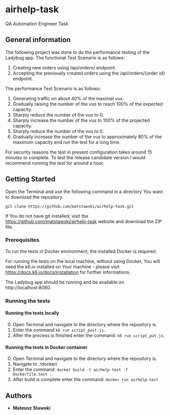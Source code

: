 # airhelp-task
QA Automation Engineer Task

## General information

The following project was done to do the performance testing of the Ladybug app.
The functional Test Scenario is as follows:
1. Creating new orders using /api/orders/ endpoint.
2. Accepting the previously created orders using the /api/orders/{order id} endpoint.

The performance Test Scenario is as follows:
1. Generating traffic on about 40% of the maximal vus.
2. Gradually raising the number of the vus to reach 100% of the expected capacity.
3. Sharply reduce the number of the vus to 0.
4. Sharply increase the number of the vus to 100% of the projected capacity.
5. Sharply reduce the number of the vus to 0.
6. Gradually increase the number of the vus to approximately 80% of the maximum capacity and run the test for a long time.

For security reasons the test in present configuration takes around 15 minutes to complete. To test the release candidate version I would recommend running the test for around a hour.

## Getting Started

Open the Terminal and use the following command in a directory You want to download the repository.
```
git clone https://github.com/matstawski/airhelp-task.git
```
If You do not have git installed, visit the https://github.com/matstawski/airhelp-task website and download the ZIP file.

### Prerequisites

To run the tests in Docker environment, the installed Docker is required.

For running the tests on the local machine, without using Docker, You will need the k6.io installed on Your machine - please visit https://docs.k6.io/docs/installation for further informations.

The Ladybug app should be running and be available on http://localhost:8080.

### Running the tests

#### Running the tests locally

0. Open Terminal and navigate to the directory where the repository is.
1. Enter the command ``` k6 run script_post.js ```.
2. After the process is finished enter the command: ``` k6 run script_put.js ```.


#### Running the tests in Docker container

0. Open Terminal and navigate to the directory where the repository is.
1. Navigate to ./docker/
2. Enter the command: ``` docker build -t airhelp-test -f  Dockerfile.test .  ```
3. After build is complete enter the command: ``` docker run airhelp-test ```

## Authors

* **Mateusz Stawski**
